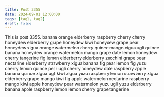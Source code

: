 ```yaml
---
title: Post 3355
date: 2024-09-01 12:00:00
tags: [tag1, tag2]
draft: false
---
```

This is post 3355.
banana
orange
elderberry
raspberry
cherry
cherry
honeydew
elderberry
grape
honeydew
kiwi
honeydew
grape
pear
honeydew
xigua
orange
watermelon
cherry
quince
mango
xigua
ugli
quince
banana
honeydew
orange
watermelon
mango
grape
date
lemon
honeydew
cherry
tangerine
fig
lemon
elderberry
elderberry
zucchini
grape
pear
nectarine
elderberry
strawberry
xigua
banana
fig
pear
lemon
fig
yuzu
cherry
lemon
quince
pear
ugli
cherry
honeydew
date
raspberry
apple
banana
quince
xigua
ugli
kiwi
xigua
yuzu
raspberry
lemon
strawberry
xigua
elderberry
grape
mango
kiwi
fig
apple
watermelon
nectarine
raspberry
mango
kiwi
apple
honeydew
pear
watermelon
yuzu
ugli
yuzu
elderberry
banana
apple
raspberry
lemon
lemon
cherry
grape
tangerine
